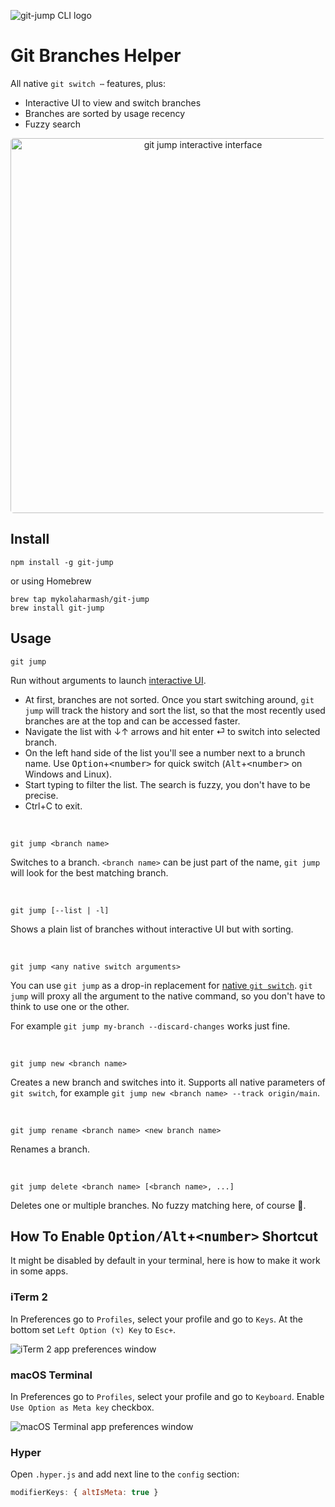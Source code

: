 ![git-jump CLI logo](https://raw.githubusercontent.com/mykolaharmash/git-jump/main/img/readme-banner.png)

# Git Branches Helper

All native `git switch ⋯` features, plus:
* Interactive UI to view and switch branches
* Branches are sorted by usage recency
* Fuzzy search

<p align="center">
  <img src="https://raw.githubusercontent.com/mykolaharmash/git-jump/main/img/demo.gif" alt="git jump interactive interface" width="600px" style="border-radius: 5px;" />
</p>

## Install

```shell
npm install -g git-jump
```
or using Homebrew
```shell
brew tap mykolaharmash/git-jump
brew install git-jump
```

## Usage

```shell
git jump
```
Run without arguments to launch [interactive UI](#How-It-Looks-In-Action).

* At first, branches are not sorted. Once you start switching around, `git jump` will track the history and sort the list, so that the most recently used branches are at the top and can be accessed faster.
* Navigate the list with ↓↑ arrows and hit enter ⏎ to switch into selected branch.
* On the left hand side of the list you'll see a number next to a brunch name. Use <kbd>Option</kbd>+<kbd>\<number\></kbd> for quick switch (<kbd>Alt</kbd>+<kbd>\<number\></kbd> on Windows and Linux).
* Start typing to filter the list. The search is fuzzy, you don't have to be precise.
* Ctrl+C to exit.

<br />

```shell
git jump <branch name>
```
Switches to a branch. `<branch name>` can be just part of the name, `git jump` will look for the best matching branch.

<br />

```shell
git jump [--list | -l]
```
Shows a plain list of branches without interactive UI but with sorting.

<br />

```shell
git jump <any native switch arguments>
```

You can use `git jump` as a drop-in replacement for [native `git switch`](https://git-scm.com/docs/git-switch). `git jump` will proxy all the argument to the native command, so you don't have to think to use one or the other.

For example `git jump my-branch --discard-changes` works just fine.

<br />

```shell
git jump new <branch name>
```
Creates a new branch and switches into it. Supports all native parameters of `git switch`, for example `git jump new <branch name> --track origin/main`.

<br />

```shell
git jump rename <branch name> <new branch name>
```
Renames a branch.

<br />

```shell
git jump delete <branch name> [<branch name>, ...]
```
Deletes one or multiple branches. No fuzzy matching here, of course 🙂.


## How To Enable <kbd>Option/Alt</kbd>+<kbd>\<number\></kbd> Shortcut

It might be disabled by default in your terminal, here is how to make it work in some apps.

### iTerm 2

In Preferences go to `Profiles`, select your profile and go to `Keys`. At the bottom set `Left Option (⌥) Key` to `Esc+`.

![iTerm 2 app preferences window](https://raw.githubusercontent.com/mykolaharmash/git-jump/main/img/iTerm-Option-key@2x.png)

### macOS Terminal

In Preferences go to `Profiles`, select your profile and go to `Keyboard`. Enable `Use Option as Meta key` checkbox.

![macOS Terminal app preferences window](https://raw.githubusercontent.com/mykolaharmash/git-jump/main/img/Terminal-Option-key@2x.png)

### Hyper

Open `.hyper.js` and add next line to the `config` section:

```js
modifierKeys: { altIsMeta: true }
```




